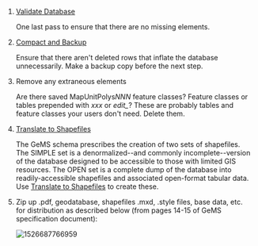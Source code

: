 1. [Validate Database](https://github.com/usgs/GeMS_Tools/wiki/GeMS_ToolsDocumentation#ValidateDatabase) 

   One last pass to ensure that there are no missing elements. 

2. [Compact and Backup](https://github.com/usgs/GeMS_Tools/wiki/GeMS_ToolsDocumentation#CompactAndBackup)

   Ensure that there aren't deleted rows that inflate the database unnecessarily. Make a backup copy before the next step.

3. Remove any extraneous elements

   Are there saved MapUnitPolys*NNN* feature classes? Feature classes or tables prepended with *xxx* or *edit_*? These are probably tables and feature classes your users don't need. Delete them.

4. [Translate to Shapefiles](https://github.com/usgs/GeMS_Tools/wiki/GeMS_ToolsDocumentation#TranslateToShapefiles)

   The GeMS schema prescribes the creation of two sets of shapefiles. The SIMPLE set is a denormalized--and commonly incomplete--version of the database designed to be accessible to those with limited GIS resources. The OPEN set is a complete dump of the database into readily-accessible shapefiles and associated open-format tabular data. Use [Translate to Shapefiles](https://github.com/usgs/GeMS_Tools/wiki/GeMS_ToolsDocumentation#TranslateToShapefiles) to create these. 

5. Zip up .pdf, geodatabase, shapefiles .mxd, .style files, base data, etc. for distribution as described below (from pages 14-15 of GeMS specification document):

   ![1526687766959](C:\Users\RHAUGE~1\AppData\Local\Temp\1\1526687766959.png)



